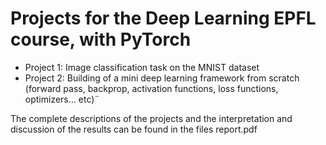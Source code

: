 # Projects for the Deep Learning EPFL course, with PyTorch

- Project 1: Image classification task on the MNIST dataset
- Project 2: Building of a mini deep learning framework from scratch (forward pass, backprop, activation functions, loss functions, optimizers... etc)¨

The complete descriptions of the projects and the interpretation and discussion of the results can be found in the files report.pdf

